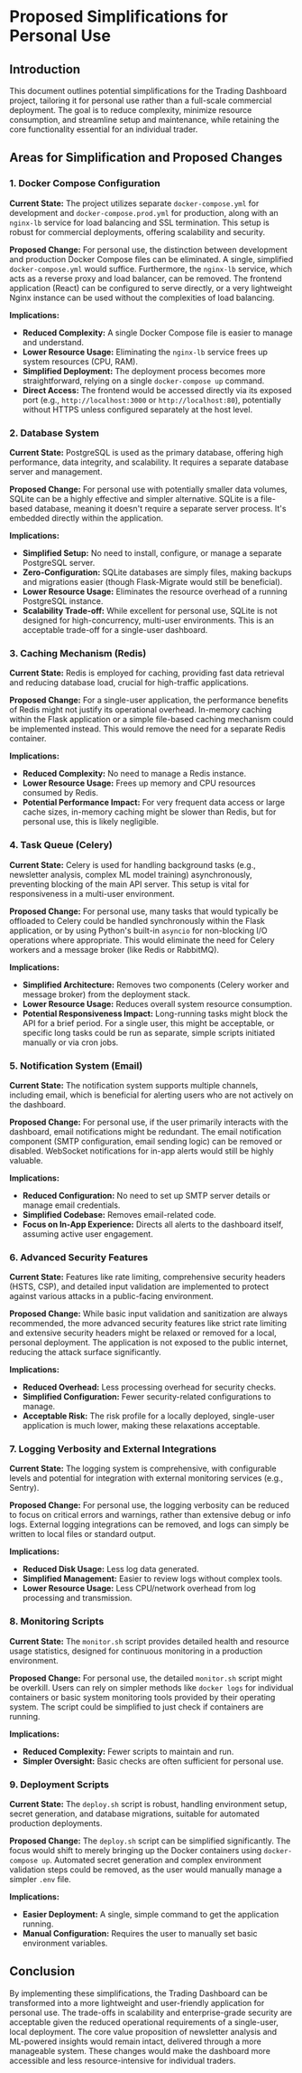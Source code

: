 # Proposed Simplifications for Personal Use

## Introduction

This document outlines potential simplifications for the Trading Dashboard project, tailoring it for personal use rather than a full-scale commercial deployment. The goal is to reduce complexity, minimize resource consumption, and streamline setup and maintenance, while retaining the core functionality essential for an individual trader.

## Areas for Simplification and Proposed Changes

### 1. Docker Compose Configuration

**Current State:** The project utilizes separate `docker-compose.yml` for development and `docker-compose.prod.yml` for production, along with an `nginx-lb` service for load balancing and SSL termination. This setup is robust for commercial deployments, offering scalability and security.

**Proposed Change:** For personal use, the distinction between development and production Docker Compose files can be eliminated. A single, simplified `docker-compose.yml` would suffice. Furthermore, the `nginx-lb` service, which acts as a reverse proxy and load balancer, can be removed. The frontend application (React) can be configured to serve directly, or a very lightweight Nginx instance can be used without the complexities of load balancing.

**Implications:**
- **Reduced Complexity:** A single Docker Compose file is easier to manage and understand.
- **Lower Resource Usage:** Eliminating the `nginx-lb` service frees up system resources (CPU, RAM).
- **Simplified Deployment:** The deployment process becomes more straightforward, relying on a single `docker-compose up` command.
- **Direct Access:** The frontend would be accessed directly via its exposed port (e.g., `http://localhost:3000` or `http://localhost:80`), potentially without HTTPS unless configured separately at the host level.

### 2. Database System

**Current State:** PostgreSQL is used as the primary database, offering high performance, data integrity, and scalability. It requires a separate database server and management.

**Proposed Change:** For personal use with potentially smaller data volumes, SQLite can be a highly effective and simpler alternative. SQLite is a file-based database, meaning it doesn't require a separate server process. It's embedded directly within the application.

**Implications:**
- **Simplified Setup:** No need to install, configure, or manage a separate PostgreSQL server.
- **Zero-Configuration:** SQLite databases are simply files, making backups and migrations easier (though Flask-Migrate would still be beneficial).
- **Lower Resource Usage:** Eliminates the resource overhead of a running PostgreSQL instance.
- **Scalability Trade-off:** While excellent for personal use, SQLite is not designed for high-concurrency, multi-user environments. This is an acceptable trade-off for a single-user dashboard.

### 3. Caching Mechanism (Redis)

**Current State:** Redis is employed for caching, providing fast data retrieval and reducing database load, crucial for high-traffic applications.

**Proposed Change:** For a single-user application, the performance benefits of Redis might not justify its operational overhead. In-memory caching within the Flask application or a simple file-based caching mechanism could be implemented instead. This would remove the need for a separate Redis container.

**Implications:**
- **Reduced Complexity:** No need to manage a Redis instance.
- **Lower Resource Usage:** Frees up memory and CPU resources consumed by Redis.
- **Potential Performance Impact:** For very frequent data access or large cache sizes, in-memory caching might be slower than Redis, but for personal use, this is likely negligible.

### 4. Task Queue (Celery)

**Current State:** Celery is used for handling background tasks (e.g., newsletter analysis, complex ML model training) asynchronously, preventing blocking of the main API server. This setup is vital for responsiveness in a multi-user environment.

**Proposed Change:** For personal use, many tasks that would typically be offloaded to Celery could be handled synchronously within the Flask application, or by using Python's built-in `asyncio` for non-blocking I/O operations where appropriate. This would eliminate the need for Celery workers and a message broker (like Redis or RabbitMQ).

**Implications:**
- **Simplified Architecture:** Removes two components (Celery worker and message broker) from the deployment stack.
- **Lower Resource Usage:** Reduces overall system resource consumption.
- **Potential Responsiveness Impact:** Long-running tasks might block the API for a brief period. For a single user, this might be acceptable, or specific long tasks could be run as separate, simple scripts initiated manually or via cron jobs.

### 5. Notification System (Email)

**Current State:** The notification system supports multiple channels, including email, which is beneficial for alerting users who are not actively on the dashboard.

**Proposed Change:** For personal use, if the user primarily interacts with the dashboard, email notifications might be redundant. The email notification component (SMTP configuration, email sending logic) can be removed or disabled. WebSocket notifications for in-app alerts would still be highly valuable.

**Implications:**
- **Reduced Configuration:** No need to set up SMTP server details or manage email credentials.
- **Simplified Codebase:** Removes email-related code.
- **Focus on In-App Experience:** Directs all alerts to the dashboard itself, assuming active user engagement.

### 6. Advanced Security Features

**Current State:** Features like rate limiting, comprehensive security headers (HSTS, CSP), and detailed input validation are implemented to protect against various attacks in a public-facing environment.

**Proposed Change:** While basic input validation and sanitization are always recommended, the more advanced security features like strict rate limiting and extensive security headers might be relaxed or removed for a local, personal deployment. The application is not exposed to the public internet, reducing the attack surface significantly.

**Implications:**
- **Reduced Overhead:** Less processing overhead for security checks.
- **Simplified Configuration:** Fewer security-related configurations to manage.
- **Acceptable Risk:** The risk profile for a locally deployed, single-user application is much lower, making these relaxations acceptable.

### 7. Logging Verbosity and External Integrations

**Current State:** The logging system is comprehensive, with configurable levels and potential for integration with external monitoring services (e.g., Sentry).

**Proposed Change:** For personal use, the logging verbosity can be reduced to focus on critical errors and warnings, rather than extensive debug or info logs. External logging integrations can be removed, and logs can simply be written to local files or standard output.

**Implications:**
- **Reduced Disk Usage:** Less log data generated.
- **Simplified Management:** Easier to review logs without complex tools.
- **Lower Resource Usage:** Less CPU/network overhead from log processing and transmission.

### 8. Monitoring Scripts

**Current State:** The `monitor.sh` script provides detailed health and resource usage statistics, designed for continuous monitoring in a production environment.

**Proposed Change:** For personal use, the detailed `monitor.sh` script might be overkill. Users can rely on simpler methods like `docker logs` for individual containers or basic system monitoring tools provided by their operating system. The script could be simplified to just check if containers are running.

**Implications:**
- **Reduced Complexity:** Fewer scripts to maintain and run.
- **Simpler Oversight:** Basic checks are often sufficient for personal use.

### 9. Deployment Scripts

**Current State:** The `deploy.sh` script is robust, handling environment setup, secret generation, and database migrations, suitable for automated production deployments.

**Proposed Change:** The `deploy.sh` script can be simplified significantly. The focus would shift to merely bringing up the Docker containers using `docker-compose up`. Automated secret generation and complex environment validation steps could be removed, as the user would manually manage a simpler `.env` file.

**Implications:**
- **Easier Deployment:** A single, simple command to get the application running.
- **Manual Configuration:** Requires the user to manually set basic environment variables.

## Conclusion

By implementing these simplifications, the Trading Dashboard can be transformed into a more lightweight and user-friendly application for personal use. The trade-offs in scalability and enterprise-grade security are acceptable given the reduced operational requirements of a single-user, local deployment. The core value proposition of newsletter analysis and ML-powered insights would remain intact, delivered through a more manageable system. These changes would make the dashboard more accessible and less resource-intensive for individual traders.

